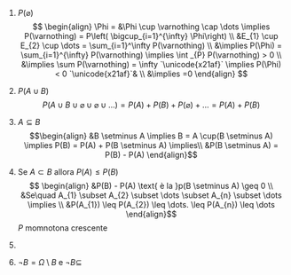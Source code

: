 1. $P(\varnothing)$ 
   $$ \begin{align}
\Phi = &\Phi \cup \varnothing \cap \dots \implies P(\varnothing) = P\left( \bigcup_{i=1}^{\infty} \Phi\right) \\
&E_{1} \cup E_{2} \cup \dots = \sum_{i=1}^\infty P(\varnothing)  \\
&\implies P(\Phi) = \sum_{i=1}^{\infty} P(\varnothing) \implies \int _{P} P(\varnothing) > 0  \\
&\implies \sum P(\varnothing) = \infty `\unicode{x21af}` \implies P(\Phi) < 0 `\unicode{x21af}`&  \\
&\implies =0
\end{align}  $$

2. $P(A \cup B)$
$$ P(A \cup B \cup \varnothing \cup \varnothing \cup \dots) = P(A) + P(B) + P(\varnothing) + \dots = P(A) + P(B) $$

3. $A \subseteq B$
   $$\begin{align}
 &B \setminus A \implies B = A \cup(B \setminus A) \implies P(B) = P(A) + P(B \setminus A) \implies\\
&P(B \setminus A) = P(B) - P(A)
\end{align}$$

4. Se $A \subset B$ allora $P(A) \leq P(B)$
   $$ \begin{align}
&P(B) - P(A) \text{ è la }p(B \setminus A) \geq 0  \\
&Se\quad  A_{1} \subset A_{2} \subset \dots \subset A_{n} \subset \dots \implies \\
&P(A_{1}) \leq P(A_{2}) \leq \dots. \leq P(A_{n}) \leq \dots
\end{align}$$
$P$ momnotona crescente
5.
6. $\neg B = \Omega \setminus B$ e $\neg B \subseteq$